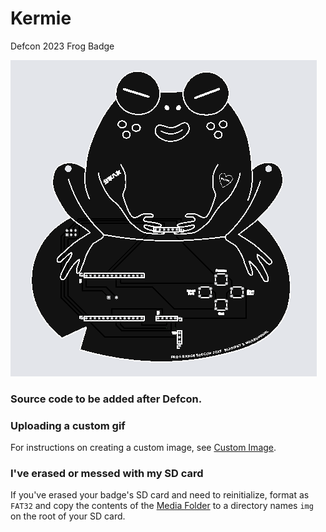 # Kermie
Defcon 2023 Frog Badge

![Badge PCB](/Gerber%20Files/pcb_image.png)

### Source code to be added after Defcon.

### Uploading a custom gif
For instructions on creating a custom image, see [Custom Image](/Custom%20Image/).

### I've erased or messed with my SD card
If you've erased your badge's SD card and need to reinitialize, format as `FAT32` and copy the contents of the [Media Folder](/Media) to a directory names `img` on the root of your SD card.